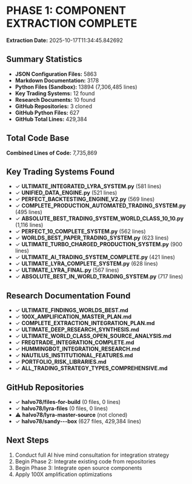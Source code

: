 # PHASE 1: COMPONENT EXTRACTION COMPLETE

**Extraction Date:** 2025-10-17T11:34:45.842692

## Summary Statistics

- **JSON Configuration Files:** 5863
- **Markdown Documentation:** 3178
- **Python Files (Sandbox):** 13894 (7,306,485 lines)
- **Key Trading Systems:** 12 found
- **Research Documents:** 10 found
- **GitHub Repositories:** 3 cloned
- **GitHub Python Files:** 627
- **GitHub Total Lines:** 429,384

## Total Code Base

**Combined Lines of Code:** 7,735,869

## Key Trading Systems Found

- ✓ **ULTIMATE_INTEGRATED_LYRA_SYSTEM.py** (581 lines)
- ✓ **UNIFIED_DATA_ENGINE.py** (521 lines)
- ✓ **PERFECT_BACKTESTING_ENGINE_V2.py** (569 lines)
- ✓ **COMPLETE_PRODUCTION_AUTOMATED_TRADING_SYSTEM.py** (495 lines)
- ✓ **ABSOLUTE_BEST_TRADING_SYSTEM_WORLD_CLASS_10_10.py** (1,116 lines)
- ✓ **PERFECT_10_COMPLETE_SYSTEM.py** (562 lines)
- ✓ **WORLDS_BEST_PAPER_TRADING_SYSTEM.py** (623 lines)
- ✓ **ULTIMATE_TURBO_CHARGED_PRODUCTION_SYSTEM.py** (900 lines)
- ✓ **ULTIMATE_AI_TRADING_SYSTEM_COMPLETE.py** (421 lines)
- ✓ **ULTIMATE_LYRA_COMPLETE_SYSTEM.py** (628 lines)
- ✓ **ULTIMATE_LYRA_FINAL.py** (567 lines)
- ✓ **ABSOLUTE_BEST_IN_WORLD_TRADING_SYSTEM.py** (717 lines)

## Research Documentation Found

- ✓ **ULTIMATE_FINDINGS_WORLDS_BEST.md**
- ✓ **100X_AMPLIFICATION_MASTER_PLAN.md**
- ✓ **COMPLETE_EXTRACTION_INTEGRATION_PLAN.md**
- ✓ **ULTIMATE_DEEP_RESEARCH_SYNTHESIS.md**
- ✓ **ULTIMATE_WORLD_CLASS_OPEN_SOURCE_ANALYSIS.md**
- ✓ **FREQTRADE_INTEGRATION_COMPLETE.md**
- ✓ **HUMMINGBOT_INTEGRATION_RESEARCH.md**
- ✓ **NAUTILUS_INSTITUTIONAL_FEATURES.md**
- ✓ **PORTFOLIO_RISK_LIBRARIES.md**
- ✓ **ALL_TRADING_STRATEGY_TYPES_COMPREHENSIVE.md**

## GitHub Repositories

- ✓ **halvo78/files-for-build** (0 files, 0 lines)
- ✓ **halvo78/lyra-files** (0 files, 0 lines)
- ⚠ **halvo78/lyra-master-source** (not cloned)
- ✓ **halvo78/sandy---box** (627 files, 429,384 lines)

## Next Steps

1. Conduct full AI hive mind consultation for integration strategy
2. Begin Phase 2: Integrate existing code from repositories
3. Begin Phase 3: Integrate open source components
4. Apply 100X amplification optimizations
